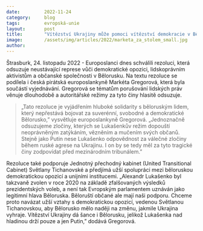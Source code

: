 ```yaml
---
date:         2022-11-24
category:     blog
tags:         evropská-unie
layout:       post
title:        "Vítězství Ukrajiny může pomoci vítězství demokracie v Bělorusku, říká Pirátka Gregorová"
image:        /assets/img/articles/2022/marketa_za_stolem_small.jpg
author:       
---
```

Štrasburk, 24. listopadu 2022 - Europoslanci dnes schválili rezoluci, která odsuzuje neustávající represe vůči demokratické opozici, lidskoprávním aktivistům a občanské společnosti v Bělorusku. Na textu rezoluce se podílela i česká pirátská europoslankyně Markéta Gregorová, která byla součástí vyjednávání. Gregorová se tématům porušování lidských práv věnuje dlouhodobě a autoritářské režimy za tyto činy hlasitě odsuzuje. 

> „Tato rezoluce je vyjádřením hluboké solidarity s běloruským lidem, který nepřestává bojovat za suverénní, svobodné a demokratické Bělorusko,” vysvětluje europoslankyně Gregorová. „Jednoznačně odsuzujeme zločiny, kterých se Lukašenkův režim dopouští neoprávněným zatýkáním, vězněním a mučením svých občanů. Stejně jako Putin nese Lukašenko odpovědnost za válečné zločiny během ruské agrese na Ukrajinu. I on by se tedy měl za tyto tragické činy zodpovídat před mezinárodním tribunálem.”

Rezoluce také podporuje Jednotný přechodný kabinet (United Transitional Cabinet) Světlany Tichanovské a předjímá užší spolupráci mezi běloruskou demokratickou opozicí a unijními institucemi. „Alexandr Lukašenko byl takzvaně zvolen v roce 2020 na základě zfalšovaných výsledků prezidentských voleb, a není tak Evropským parlamentem uznáván jako legitimní hlava Běloruska. Běloruští občané ale mají naši podporu. Chceme proto navázat užší vztahy s demokratickou opozicí, vedenou Světlanou Tichanovskou, aby Bělorusko mělo naději na změnu, jakmile Ukrajina vyhraje. Vítězství Ukrajiny dá šance i Bělorusku, jelikož Lukašenka nad hladinou drží pouze a jen Putin,” dodává Gregorová.
